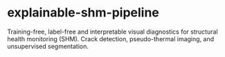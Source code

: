 # explainable-shm-pipeline
Training-free, label-free and interpretable visual diagnostics for structural health monitoring (SHM). Crack detection, pseudo-thermal imaging, and unsupervised segmentation.
